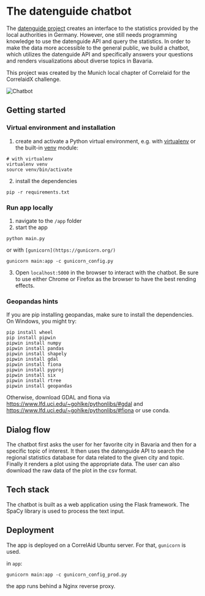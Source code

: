 # The datenguide chatbot

The [datenguide project](https://datengui.de/) creates an interface to the 
statistics provided by the local authorities in Germany. However, one still
needs programming knowledge to use the datenguide API and query the
statistics. In order to make the data more accessible to the general public,
we build a chatbot, which utilizes the datenguide API and specifically answers 
your questions and renders visualizations about diverse topics in Bavaria.

This project was created by the Munich local chapter of Correlaid for the 
CorrelaidX challenge.

![Chatbot](https://github.com/CorrelAid/correlaidx-challenge-munich/blob/master/.github/chatbot_pic3.PNG)

## Getting started
### Virtual environment and installation
1. create and activate a Python virtual environment, e.g. with [virtualenv](https://virtualenv.pypa.io/en/latest/) or the built-in [venv](https://docs.python.org/3/library/venv.html) module:

```
# with virtualenv 
virtualenv venv
source venv/bin/activate
```

2. install the dependencies
```
pip -r requirements.txt
```

### Run app locally
1. navigate to the `/app` folder
2. start the app
```
python main.py
```

or with `[gunicorn](https://gunicorn.org/)`
```
gunicorn main:app -c gunicorn_config.py
```
3. Open `localhost:5000` in the browser to interact with the chatbot. Be sure to use either Chrome or Firefox as the browser to have the best
rending effects.

### Geopandas hints
If you are pip installing geopandas, make sure to install the dependencies. 
On Windows, you might try:
```
pip install wheel
pip install pipwin
pipwin install numpy
pipwin install pandas
pipwin install shapely
pipwin install gdal
pipwin install fiona
pipwin install pyproj
pipwin install six
pipwin install rtree
pipwin install geopandas
```

Otherwise,  download GDAL and fiona via https://www.lfd.uci.edu/~gohlke/pythonlibs/#gdal and https://www.lfd.uci.edu/~gohlke/pythonlibs/#fiona or use conda.

## Dialog flow

The chatbot first asks the user for her favorite city in Bavaria and then
for a specific topic of interest. It then uses the datenguide API to search
the regional statistics database for data related to the given city and topic.
Finally it renders a plot using the appropriate data. The user can also
download the raw data of the plot in the csv format.

## Tech stack

The chatbot is built as a web application using the Flask framework. The 
SpaCy library is used to process the text input.

## Deployment
The app is deployed on a CorrelAid Ubuntu server. 
For that, `gunicorn` is used.

in `app`:

```
gunicorn main:app -c gunicorn_config_prod.py
```

the app runs behind a Nginx reverse proxy. 

